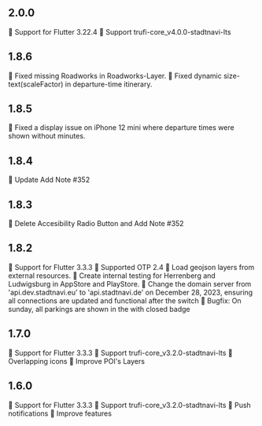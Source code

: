 ## 2.0.0
🎉 Support for Flutter 3.22.4
🎉 Support trufi-core_v4.0.0-stadtnavi-lts

## 1.8.6
🎉 Fixed missing Roadworks in Roadworks-Layer.
🎉 Fixed dynamic size-text(scaleFactor) in departure-time itinerary.

## 1.8.5
🎉 Fixed a display issue on iPhone 12 mini where departure times were shown without minutes. 

## 1.8.4
🎉 Update Add Note #352

## 1.8.3
🎉 Delete Accesibility Radio Button and Add Note #352

## 1.8.2
🎉 Support for Flutter 3.3.3
🎉 Supported OTP 2.4
🎉 Load geojson layers from external resources.
🎉 Create internal testing for Herrenberg and Ludwigsburg in AppStore and PlayStore.
🎉 Change the domain server from 'api.dev.stadtnavi.eu' to 'api.stadtnavi.de' on December 28, 2023, ensuring all connections are updated and functional after the switch
🎉 Bugfix: On sunday, all parkings are shown in the with closed badge

## 1.7.0
🎉 Support for Flutter 3.3.3
🎉 Support trufi-core_v3.2.0-stadtnavi-lts
🎉 Overlapping icons
🎉 Improve POI's Layers

## 1.6.0
🎉 Support for Flutter 3.3.3
🎉 Support trufi-core_v3.2.0-stadtnavi-lts
🎉 Push notifications
🎉 Improve features